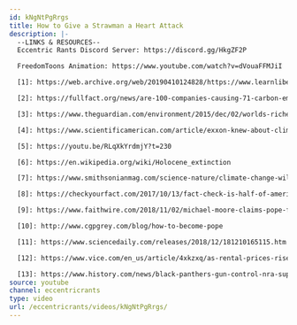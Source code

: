 ```yaml
---
id: kNgNtPgRrgs
title: How to Give a Strawman a Heart Attack
description: |-
  --LINKS & RESOURCES--
  Eccentric Rants Discord Server: https://discord.gg/HkgZF2P

  FreedomToons Animation: https://www.youtube.com/watch?v=dVouaFFMJiI

  [1]: https://web.archive.org/web/20190410124828/https://www.learnliberty.org/blog/the-rubin-report-and-learn-liberty-fight-for-free-speech/

  [2]: https://fullfact.org/news/are-100-companies-causing-71-carbon-emissions/

  [3]: https://www.theguardian.com/environment/2015/dec/02/worlds-richest-10-produce-half-of-global-carbon-emissions-says-oxfam

  [4]: https://www.scientificamerican.com/article/exxon-knew-about-climate-change-almost-40-years-ago/

  [5]: https://youtu.be/RLqXkYrdmjY?t=230

  [6]: https://en.wikipedia.org/wiki/Holocene_extinction

  [7]: https://www.smithsonianmag.com/science-nature/climate-change-will-accelerate-earths-sixth-mass-extinction-180955138/

  [8]: https://checkyourfact.com/2017/10/13/fact-check-is-half-of-america-living-paycheck-to-paycheck/

  [9]: https://www.faithwire.com/2018/11/02/michael-moore-claims-pope-francis-told-him-capitalism-is-a-sin/

  [10]: http://www.cgpgrey.com/blog/how-to-become-pope

  [11]: https://www.sciencedaily.com/releases/2018/12/181210165115.htm

  [12]: https://www.vice.com/en_us/article/4xkzxq/as-rental-prices-rise-women-stay-in-bad-relationships-to-survive

  [13]: https://www.history.com/news/black-panthers-gun-control-nra-support-mulford-act
source: youtube
channel: eccentricrants
type: video
url: /eccentricrants/videos/kNgNtPgRrgs/
---
```

